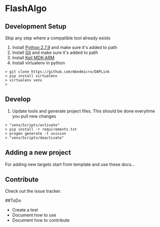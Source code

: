 # FlashAlgo

## Development Setup
Skip any step where a compatible tool already exists

1. Install [Python 2.7.9](https://www.python.org/downloads/) and make sure it's added to path
2. Install [Git](https://git-scm.com/downloads) and make sure it's added to path
3. Install [Keil MDK-ARM](https://www.keil.com/download/product/)
4. Install virtualenv in python

```
> git clone https://github.com/mbedmicro/DAPLink
> pip install virtualenv
> virtualenv venv
> 
```

## Develop
1. Update tools and generate project files. This should be done everytime you pull new changes

```
> "venv/Scripts/activate"
> pip install -r requirements.txt
> progen generate -t uvision
> "venv/Scripts/deactivate"
```

## Adding a new project
For adding new targets start from template and use these docs...

## Contribute
Check out the issue tracker.

##ToDo
- Create a test
- Document how to use
- Document how to contribute
  
